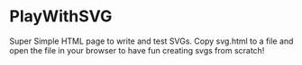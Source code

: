 # PlayWithSVG
Super Simple HTML page to write and test SVGs.
Copy svg.html to a file and open the file in your browser to have fun creating svgs from scratch!
